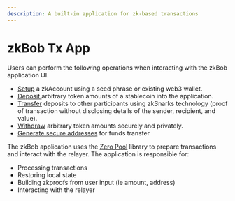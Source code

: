 ```yaml
---
description: A built-in application for zk-based transactions
---
```


# zkBob Tx App

Users can perform the following operations when interacting with the zkBob application UI.

* [Setup](account-creation/) a zkAccount using a seed phrase or existing web3 wallet.
* [Deposit ](deposits.md)arbitrary token amounts of a stablecoin into the application.
* [Transfer](transfers.md) deposits to other participants using zkSnarks technology (proof of transaction without disclosing details of the sender, recipient, and value).
* [Withdraw](withdrawals.md) arbitrary token amounts securely and privately.
* [Generate secure addresses](generate-a-secure-address.md) for funds transfer

The zkBob application uses the [Zero Pool](https://zeropool.network/) library to prepare transactions and interact with the relayer. The application is responsible for:

* Processing transactions
* Restoring local state
* Building zkproofs from user input (ie amount, address)
* Interacting with the relayer



